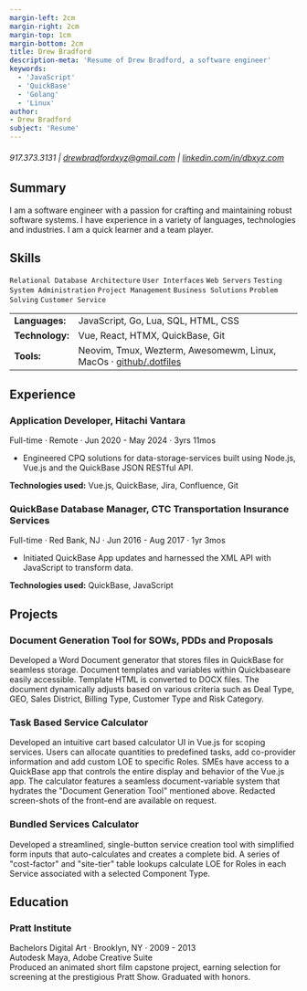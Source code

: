 ```yaml
---
margin-left: 2cm
margin-right: 2cm
margin-top: 1cm
margin-bottom: 2cm
title: Drew Bradford
description-meta: 'Resume of Drew Bradford, a software engineer'
keywords:
  - 'JavaScript'
  - 'QuickBase'
  - 'Golang'
  - 'Linux'
author:
- Drew Bradford
subject: 'Resume'
---
```

###### 917.373.3131 | drewbradfordxyz@gmail.com | [linkedin.com/in/dbxyz.com](https://www.linkedin.com/in/dbxyz/)

## Summary

I am a software engineer with a passion for crafting and maintaining robust software systems. I have experience in a variety of languages, technologies and industries. I am a quick learner and a team player.

## Skills

```Relational Database Architecture```
```User Interfaces```
```Web Servers```
```Testing```
```System Administration```
```Project Management```
```Business Solutions```
```Problem Solving```
```Customer Service```

|                  |                   |
| ---------------- | ----------------- |
| **Languages:**  | JavaScript, Go, Lua, SQL, HTML, CSS |
| **Technology:**  | Vue, React, HTMX, QuickBase, Git |
| **Tools:**  | Neovim, Tmux, Wezterm, Awesomewm, Linux, MacOs · [github/.dotfiles](https://github.com/DrewBradfordXYZ/.dotfiles)|

## Experience

### Application Developer, Hitachi Vantara
Full-time · Remote · Jun 2020 - May 2024 · 3yrs 11mos

- Engineered CPQ solutions for data-storage-services built using Node.js, Vue.js and the QuickBase JSON RESTful API.

**Technologies used:** Vue.js, QuickBase, Jira, Confluence, Git

### QuickBase Database Manager, CTC Transportation Insurance Services
Full-time · Red Bank, NJ · Jun 2016 - Aug 2017 · 1yr 3mos

- Initiated QuickBase App updates and harnessed the XML API with JavaScript to transform data.

**Technologies used:** QuickBase, JavaScript

## Projects

### Document Generation Tool for SOWs, PDDs and Proposals
Developed a Word Document generator that stores files in QuickBase for seamless storage. Document templates and variables within Quickbaseare easily accessible. Template HTML is converted to DOCX files. The document dynamically adjusts based on various criteria such as Deal Type, GEO, Sales District, Billing Type, Customer Type and Risk Category.

### Task Based Service Calculator
Developed an intuitive cart based calculator UI in Vue.js for scoping services. Users can allocate quantities to predefined tasks, add co-provider information and add custom LOE to specific Roles. SMEs have access to a QuickBase app that controls the entire display and behavior of the Vue.js app. The calculator features a seamless document-variable system that hydrates the "Document Generation Tool" mentioned above. Redacted screen-shots of the front-end are available on request.

### Bundled Services Calculator
Developed a streamlined, single-button service creation tool with simplified form inputs that auto-calculates and creates a complete bid. A series of "cost-factor" and "site-tier" table lookups calculate LOE for Roles in each Service associated with a selected Component Type.

## Education

### Pratt Institute
Bachelors Digital Art · Brooklyn, NY · 2009 - 2013\
Autodesk Maya, Adobe Creative Suite\
Produced an animated short film capstone project, earning selection for screening at the prestigious Pratt Show. Graduated with honors.
